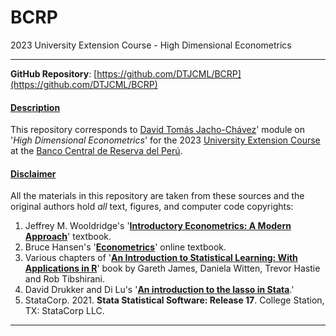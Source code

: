 # BCRP
2023 University Extension Course - High Dimensional Econometrics
___

**GitHub Repository**: [https://github.com/DTJCML/BCRP](https://github.com/DTJCML/BCRP)

#### <ins>Description</ins>
This repository corresponds to [David Tomás Jacho-Chávez](https://www.davidjachochavez.org)' module on '*High Dimensional Econometrics*' for the 2023 [University Extension Course](https://mucen.bcrp.gob.pe/cursos_extension/) at the [Banco Central de Reserva del Perú](https://www.bcrp.gob.pe/).


#### <ins>Disclaimer</ins>
All the materials in this repository are taken from these sources and the original authors hold _all_ text, figures, and computer code copyrights:

1. Jeffrey M. Wooldridge's '**[Introductory Econometrics: A Modern Approach](https://economics.ut.ac.ir/documents/3030266/14100645/Jeffrey_M._Wooldridge_Introductory_Econometrics_A_Modern_Approach__2012.pdf)**' textbook.
2. Bruce Hansen's '**[Econometrics](https://www.ssc.wisc.edu/~bhansen/econometrics/)**' online textbook.
3. Various chapters of '**[An Introduction to Statistical Learning: With Applications in R](https://github.com/tpn/pdfs/blob/master/An%20Introduction%20To%20Statistical%20Learning%20with%20Applications%20in%20R%20(ISLR%20Seventh%20Printing).pdf)**' book by Gareth James, Daniela Witten, Trevor Hastie and Rob Tibshirani.
4. David Drukker and Di Lu's '**[An introduction to the lasso in Stata](https://blog.stata.com/2019/09/09/an-introduction-to-the-lasso-in-stata/)**.'
5. StataCorp. 2021. __Stata Statistical Software: Release 17__. College Station, TX: StataCorp LLC.

***
